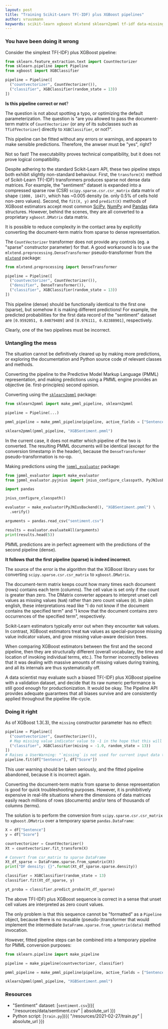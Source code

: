 ```yaml
---
layout: post
title: "Training Scikit-Learn TF(-IDF) plus XGBoost pipelines"
author: vruusmann
keywords: scikit-learn xgboost mlxtend sklearn2pmml tf-idf data-missing
---
```


### You have been doing it wrong

Consider the simplest TF(-IDF) plus XGBoost pipeline:

``` python
from sklearn.feature_extraction.text import CountVectorizer
from sklearn.pipeline import Pipeline
from xgboost import XGBClassifier

pipeline = Pipeline([
  ("countvectorizer", CountVectorizer()),
  ("classifier", XGBClassifier(random_state = 13))
])
```

**Is this pipeline correct or not**?

The question is not about spotting a typo, or optimizing the default parameterization.
The question is "are you allowed to pass the document-term matrix of `CountVectorizer` (or any of its subclasses such as `TfidfVectorizer`) directly to `XGBClassifier`, or not?".

This pipeline can be fitted without any errors or warnings, and appears to make sensible predictions.
Therefore, the anwser must be "yes", right?

Not so fast! The executability proves technical compatibility, but it does not prove logical compatibility.

Despite adhering to the standard Scikit-Learn API, these two pipeline steps both exhibit slightly non-standard behaviour. 
First, the `transform(X)` method of Scikit-Learn TF(-IDF) transformers produces sparse not dense data matrices.
For example, the "sentiment" dataset is expanded into a compressed sparse row (CSR) `scipy.sparse.csr.csr_matrix` data matrix of shape `(1000, 1847)`, which has ~0.005 density (ie. only 0.5% of cells hold non-zero values).
Second, the `fit(X, y)` and `predict(X)` methods of XGBoost estimators accept most common [SciPy](https://scipy.org/), [NumPy](https://numpy.org/) and [Pandas](https://pandas.pydata.org/) data structures.
However, behind the scenes, they are all converted to a proprietary `xgboost.DMatrix` data matrix.

It is possible to reduce complexity in the contact area by explicitly converting the document-term matrix from sparse to dense representation.

The `CountVectorizer` transformer does not provide any controls (eg. a "sparse" constructor parameter) for that.
A good workaround is to use the `mlxtend.preprocessing.DenseTransformer` pseudo-transformer from the [`mlxtend`](https://github.com/rasbt/mlxtend) package:

``` python
from mlxtend.preprocessing import DenseTransformer

pipeline = Pipeline([
  ("countvectorizer", CountVectorizer()),
  ("densifier", DenseTransformer()),
  ("classifier", XGBClassifier(random_state = 13))
])
```

This pipeline (dense) should be functionally identical to the first one (sparse), but somehow it is making different predictions!
For example, the predicted probabilities for the first data record of the "sentiment" dataset are `[0.9592051, 0.04079489]` and `[0.976111, 0.02388901]`, respectively.

Clearly, one of the two pipelines must be incorrect.

### Untangling the mess

The situation cannot be definitively cleared up by making more predictions, or exploring the documentation and Python source code of relevant classes and methods.

Converting the pipeline to the Predictive Model Markup Language (PMML) representation, and making predictions using a PMML engine provides an objective (ie. first-principles) second opinion.

Converting using the [`sklearn2pmml`](https://github.com/jpmml/sklearn2pmml) package:

``` python
from sklearn2pmml import make_pmml_pipeline, sklearn2pmml

pipeline = Pipeline(...)

pmml_pipeline = make_pmml_pipeline(pipeline, active_fields = ["Sentence"], target_fields = ["Score"])

sklearn2pmml(pmml_pipeline, "XGBSentiment.pmml")
```

In the current case, it does not matter which pipeline of the two is converted.
The resulting PMML documents will be identical (except for the conversion timestamp in the header), because the `DenseTransformer` pseudo-transformation is no-op.

Making predictions using the [`jpmml_evaluator`](https://github.com/jpmml/jpmml-evaluator-python) package:

``` python
from jpmml_evaluator import make_evaluator
from jpmml_evaluator.pyjnius import jnius_configure_classpath, PyJNIusBackend

import pandas

jnius_configure_classpath()

evaluator = make_evaluator(PyJNIusBackend(), "XGBSentiment.pmml") \
  .verify()

arguments = pandas.read_csv("sentiment.csv")

results = evaluator.evaluateAll(arguments)
print(results.head(5))
```

PMML predictions are in perfect agreement with the predictions of the second pipeline (dense).

**It follows that the first pipeline (sparse) is indeed incorrect**. 

The source of the error is the algorithm that the XGBoost library uses for converting `scipy.sparse.csr.csr_matrix` to `xgboost.DMatrix`.

The document-term matrix keeps count how many times each document (rows) contains each term (columns).
The cell value is set only if the count is greater than zero.
The DMatrix converter appears to interpret unset cell values as missing values (`NaN`) rather than zero count values (`0`).
In plain english, these interpretations read like "I do not know if the document contains the specified term" and "I know that the document contains zero occurrences of the specified term", respectively.

Scikit-Learn estimators typically error out when they encounter `NaN` values.
In contrast, XGBoost estimators treat `NaN` values as special-purpose missing value indicator values, and grow missing value-aware decision trees.

When comparing XGBoost estimators between the first and the second pipeline, then they are structurally different (overall vocabulary, the time and location of invoking individual terms, etc.).
The former incorrectly believes that it was dealing with massive amounts of missing values during training, and all its internals are thus systematically off.

A data scientist may evaluate such a biased TF(-IDF) plus XGBoost pipeline with a validation dataset, and decide that its raw numeric performance is still good enough for productionization.
It would be okay. The Pipeline API provides adequate guarantees that all biases survive and are consistently applied throughout the pipeline life-cycle.

### Doing it right

As of XGBoost 1.3(.3), the `missing` constructor parameter has no effect:

``` python
pipeline = Pipeline([
  ("countvectorizer", CountVectorizer()),
  # Map missing value indicator value to -1 in the hope that this will change the interpretation of unset cell values from missing values to zero count values
  ("classifier", XGBClassifier(mising = -1.0, random_state = 13))
])
# Raises a UserWarning: "`missing` is not used for current input data type:<class 'scipy.sparse.csr.csr_matrix'> str(type(data)))"
pipeline.fit(df["Sentence"], df["Score"])
```

This user warning should be taken seriously, and the fitted pipeline abandoned, because it is incorrect again.

Converting the document-term matrix from sparse to dense representation is good for quick troubleshooting purposes.
However, it is prohibitively expensive in real-life situations where the dimensions of data matrices easily reach millions of rows (documents) and/or tens of thousands of columns (terms).

The solution is to perform the conversion from `scipy.sparse.csr.csr_matrix` to `xgboost.DMatrix` over a temporary sparse `pandas.DataFrame`:

``` python
X = df["Sentence"]
y = df["Score"]

countvectorizer = CountVectorizer()
Xt = countvectorizer.fit_transform(X)

# Convert from csr_matrix to sparse DataFrame
Xt_df_sparse = DataFrame.sparse.from_spmatrix(Xt)
print("DF density: {}".format(Xt_df_sparse.sparse.density))

classifier = XGBClassifier(random_state = 13)
classifier.fit(Xt_df_sparse, y)

yt_proba = classifier.predict_proba(Xt_df_sparse)
```

The above TF(-IDF) plus XGBoost sequence is correct in a sense that unset cell values are interpreted as zero count values.

The only problem is that this sequence cannot be "formatted" as a `Pipeline` object, because there is no reusable (pseudo-)transformer that would implement the intermediate `DataFrame.sparse.from_spmatrix(data)` method invocation.

However, fitted pipeline steps can be combined into a temporary pipeline for PMML conversion purposes:

``` python
from sklearn.pipeline import make_pipeline

pipeline = make_pipeline(countvectorizer, classifier)

pmml_pipeline = make_pmml_pipeline(pipeline, active_fields = ["Sentence"], target_fields = ["Score"])

sklearn2pmml(pmml_pipeline, "XGBSentiment.pmml")
```

### Resources

* "Sentiment" dataset: [`sentiment.csv`]({{ "/resources/data/sentiment.csv" | absolute_url }})
* Python script: [`train.py`]({{ "/resources/2021-02-27/train.py" | absolute_url }})